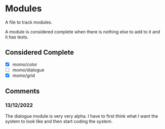 # Modules

A file to track modules.

A module is considered complete when
there is nothing else to add to it and it has tests.

## Considered Complete

* [x] momo/color
* [ ] momo/dialogue
* [x] momo/grid

## Comments

### 13/12/2022

The dialogue module is very very alpha.
I have to first think what I want the system to look like and
then start coding the system.
